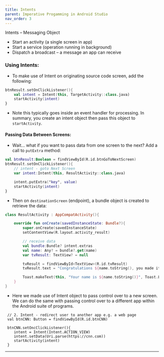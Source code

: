 ```yaml
---
title: Intents
parent: Imperative Progamming in Android Studio
nav_order: 3
---
```

Intents – Messaging Object

- Start an activity (a single screen in app)
- Start a service (operation running in background)
- Dispatch a broadcast – a message an app can receive

### Using Intents:

- To make use of Intent on originating source code screen, add the following:

```kotlin
btnResult.setOnClickListener(){
    val intent = Intent(this, TargetActivity::class.java)
    startActivity(intent)
}
```

- Note this typically goes inside an event handler for processing. In summary, you create an intent object then pass this object to `startActivity`.

#### Passing Data Between Screens:

- Wait… what if you want to pass data from one screen to the next?
  Add a call to `putExtra` method:

```kotlin
val btnResult:Boolean = findViewById(R.id.btnGoToNextScreen)
btnResult.setOnClickListener(){
    // intent - goto Next Screen
    var intent:Intent(this, ResultActivity::class.java)

    intent.putExtra("key", value)
    startActivity(intent)
}

```

- Then on `destinationScreen` (endpoint), a bundle object is created to retrieve the data:

```kotlin
class ResultActivity : AppCompatActivity(){

    override fun onCreate(savedInstanceState: Bundle?){
        super.onCreate(savedInstanceState)
        setContentView(R.layout.activity_result)

        // receive data
        val bundle:Bundle? intent.extras
        val name: Any? = bundle?.get(name)
        var tvResult: TextView? = null

        tvResult = findViewById<TextView>(R.id.tvResult)
        tvResult.text = "Congratulations ${name.toString(), you made it to your destination!"}

        Toast.makeText(this, "Your name is ${name.toString()}", Toast.LENGTH_LONG).show()
    }
}
```

- Here we made use of Intent object to pass control over to a new screen. We can do the same with passing control over to a different app within the Android suite of programs.

```
 // 2. Intent - redirect user to another app e.g. a web page
 val btnCNN: Button = findViewById(R.id.btnCNN)

 btnCNN.setOncClickListener(){
    intent = Intent(Intent.ACTION_VIEW)
    intent.setData(Uri.parse(https://cnn.com))
    startActivity(intent)
 }
```
--- 


